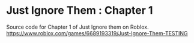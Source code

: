 # Just Ignore Them : Chapter 1
Source code for Chapter 1 of Just Ignore them on Roblox.
https://www.roblox.com/games/6689193319/Just-Ignore-Them-TESTING

